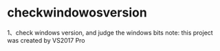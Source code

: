 # checkwindowosversion
1、check windows version, and judge the windows bits
note: this project was created by VS2017 Pro
